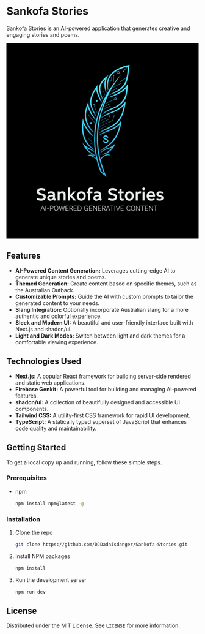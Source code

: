 # Sankofa Stories

Sankofa Stories is an AI-powered application that generates creative and engaging stories and poems.

![The Logo]( ./logo.png)

## Features

*   **AI-Powered Content Generation:** Leverages cutting-edge AI to generate unique stories and poems.
*   **Themed Generation:** Create content based on specific themes, such as the Australian Outback.
*   **Customizable Prompts:** Guide the AI with custom prompts to tailor the generated content to your needs.
*   **Slang Integration:** Optionally incorporate Australian slang for a more authentic and colorful experience.
*   **Sleek and Modern UI:** A beautiful and user-friendly interface built with Next.js and shadcn/ui.
*   **Light and Dark Modes:** Switch between light and dark themes for a comfortable viewing experience.

## Technologies Used

*   **Next.js:** A popular React framework for building server-side rendered and static web applications.
*   **Firebase Genkit:** A powerful tool for building and managing AI-powered features.
*   **shadcn/ui:** A collection of beautifully designed and accessible UI components.
*   **Tailwind CSS:** A utility-first CSS framework for rapid UI development.
*   **TypeScript:** A statically typed superset of JavaScript that enhances code quality and maintainability.

## Getting Started

To get a local copy up and running, follow these simple steps.

### Prerequisites

*   npm
    ```sh
    npm install npm@latest -g
    ```

### Installation

1.  Clone the repo
    ```sh
    git clone https://github.com/DJDadaisdanger/Sankofa-Stories.git
    ```
2.  Install NPM packages
    ```sh
    npm install
    ```
3.  Run the development server
    ```sh
    npm run dev
    ```

## License

Distributed under the MIT License. See `LICENSE` for more information.
